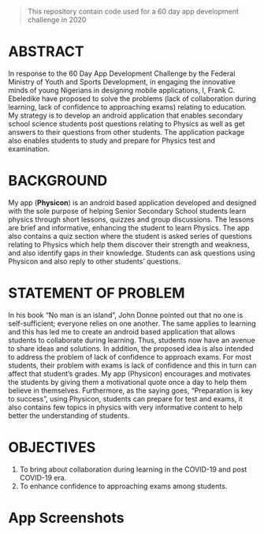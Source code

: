 > This repository contain code used for a 60 day app development challenge in 2020
# ABSTRACT
In response to the 60 Day App Development Challenge by the Federal Ministry of Youth and Sports Development, in engaging the innovative minds of young Nigerians in designing mobile applications, I, Frank C. Ebeledike have proposed to solve the problems (lack of collaboration during learning, lack of confidence to approaching exams) relating to education. My strategy is to develop an android application that enables secondary school science students post questions relating to Physics as well as get answers to their questions from other students. The application package also enables students to study and prepare for Physics test and examination.

# BACKGROUND
My app (**Physicon**) is an android based application developed and designed with the sole purpose of helping Senior Secondary School students learn physics through short lessons, quizzes and group discussions. The lessons are brief and informative, enhancing the student to learn Physics. The app also contains a quiz section where the student is asked series of questions relating to Physics which help them discover their strength and weakness, and also identify gaps in their knowledge. Students can ask questions using Physicon and also reply to other students’ questions.

# STATEMENT OF PROBLEM
In his book “No man is an island”, John Donne pointed out that no one is self-sufficient; everyone relies on one another. The same applies to learning and this has led me to create an android based application that allows students to collaborate during learning. Thus, students now have an avenue to share ideas and solutions.
In addition, the proposed idea is also intended to address the problem of lack of confidence to approach exams. For most students, their problem with exams is lack of confidence and this in turn can affect that student’s grades. My app (Physicon) encourages and motivates the students by giving them a motivational quote once a day to help them believe in themselves. Furthermore, as the saying goes, “Preparation is key to success”, using Physicon, students can prepare for test and exams, it also contains few topics in physics with very informative content to help better the understanding of students.

# OBJECTIVES
1. To bring about collaboration during learning in the COVID-19 and post COVID-19 era.
2. To enhance confidence to approaching exams among students.

# App Screenshots
